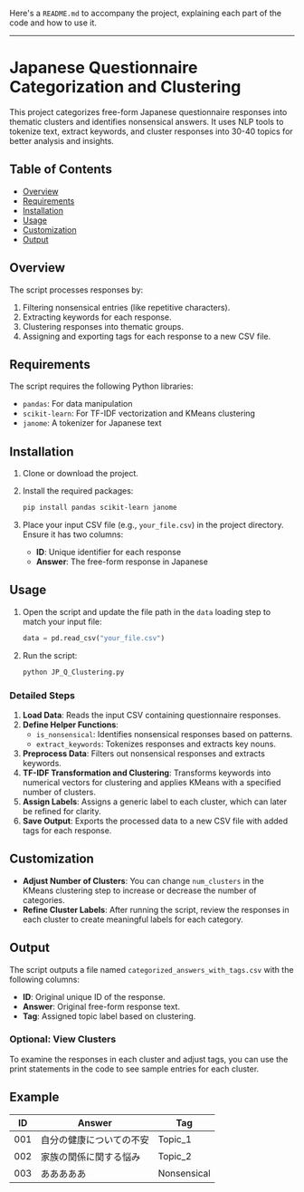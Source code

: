 Here's a `README.md` to accompany the project, explaining each part of the code and how to use it.

---

# Japanese Questionnaire Categorization and Clustering

This project categorizes free-form Japanese questionnaire responses into thematic clusters and identifies nonsensical answers. It uses NLP tools to tokenize text, extract keywords, and cluster responses into 30-40 topics for better analysis and insights.

## Table of Contents

- [Overview](#overview)
- [Requirements](#requirements)
- [Installation](#installation)
- [Usage](#usage)
- [Customization](#customization)
- [Output](#output)

## Overview

The script processes responses by:
1. Filtering nonsensical entries (like repetitive characters).
2. Extracting keywords for each response.
3. Clustering responses into thematic groups.
4. Assigning and exporting tags for each response to a new CSV file.

## Requirements

The script requires the following Python libraries:
- `pandas`: For data manipulation
- `scikit-learn`: For TF-IDF vectorization and KMeans clustering
- `janome`: A tokenizer for Japanese text

## Installation

1. Clone or download the project.
2. Install the required packages:
   ```bash
   pip install pandas scikit-learn janome
   ```

3. Place your input CSV file (e.g., `your_file.csv`) in the project directory. Ensure it has two columns:
   - **ID**: Unique identifier for each response
   - **Answer**: The free-form response in Japanese

## Usage

1. Open the script and update the file path in the `data` loading step to match your input file:
   ```python
   data = pd.read_csv("your_file.csv")
   ```
   
2. Run the script:
   ```bash
   python JP_Q_Clustering.py
   ```

### Detailed Steps

1. **Load Data**: Reads the input CSV containing questionnaire responses.
2. **Define Helper Functions**:
   - `is_nonsensical`: Identifies nonsensical responses based on patterns.
   - `extract_keywords`: Tokenizes responses and extracts key nouns.
3. **Preprocess Data**: Filters out nonsensical responses and extracts keywords.
4. **TF-IDF Transformation and Clustering**: Transforms keywords into numerical vectors for clustering and applies KMeans with a specified number of clusters.
5. **Assign Labels**: Assigns a generic label to each cluster, which can later be refined for clarity.
6. **Save Output**: Exports the processed data to a new CSV file with added tags for each response.

## Customization

- **Adjust Number of Clusters**: You can change `num_clusters` in the KMeans clustering step to increase or decrease the number of categories.
- **Refine Cluster Labels**: After running the script, review the responses in each cluster to create meaningful labels for each category.

## Output

The script outputs a file named `categorized_answers_with_tags.csv` with the following columns:
- **ID**: Original unique ID of the response.
- **Answer**: Original free-form response text.
- **Tag**: Assigned topic label based on clustering.

### Optional: View Clusters
To examine the responses in each cluster and adjust tags, you can use the print statements in the code to see sample entries for each cluster.

## Example

| ID        | Answer                  | Tag        |
|-----------|--------------------------|------------|
| 001       | 自分の健康についての不安 | Topic_1    |
| 002       | 家族の関係に関する悩み    | Topic_2    |
| 003       | あああああ                | Nonsensical|

